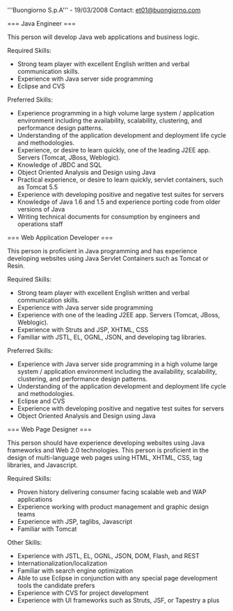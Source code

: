 '''Buongiorno S.p.A''' - 19/03/2008
Contact:  et01@buongiorno.com

=== Java Engineer ===

This person will develop Java web applications and business logic.

Required Skills:
* Strong team player with excellent English written and verbal communication skills.
* Experience with Java server side programming
* Eclipse and CVS

Preferred Skills:
* Experience programming in a high volume large system / application environment including the availability, scalability, clustering, and performance design patterns.
* Understanding of the application development and deployment life cycle and methodologies.
* Experience, or desire to learn quickly, one of the leading J2EE app. Servers (Tomcat, JBoss, Weblogic).
* Knowledge of JBDC and SQL
* Object Oriented Analysis and Design using Java
* Practical experience, or desire to learn quickly, servlet containers, such as Tomcat 5.5
* Experience with developing positive and negative test suites for servers
* Knowledge of Java 1.6 and 1.5 and experience porting code from older versions of Java
* Writing technical documents for consumption by engineers and operations staff

=== Web Application Developer ===

This person is proficient in Java programming and has experience developing websites using Java Servlet Containers such as Tomcat or Resin.

Required Skills:

* Strong team player with excellent English written and verbal communication skills.
* Experience with Java server side programming
* Experience with one of the leading J2EE app. Servers (Tomcat, JBoss, Weblogic).
* Experience with Struts and JSP, XHTML, CSS
* Familiar with JSTL, EL, OGNL, JSON, and developing tag libraries.

Preferred Skills:

* Experience with Java server side programming in a high volume large system / application environment including the availability, scalability, clustering, and performance design patterns.
* Understanding of the application development and deployment life cycle and methodologies.
* Eclipse and CVS
* Experience with developing positive and negative test suites for servers
* Object Oriented Analysis and Design using Java

=== Web Page Designer ===

This person should have experience developing websites using Java frameworks and Web 2.0 technologies.  This person is proficient in the design of multi-language web pages using HTML, XHTML, CSS, tag libraries, and Javascript.

Required Skills:

* Proven history delivering consumer facing scalable web and WAP applications
* Experience working with product management and graphic design teams 
* Experience with JSP, taglibs, Javascript
* Familiar with Tomcat

Other Skills:

* Experience with JSTL, EL, OGNL, JSON, DOM, Flash, and REST
* Internationalization/localization
* Familiar with search engine optimization
* Able to use Eclipse in conjunction with any special page development tools the candidate prefers
* Experience with CVS for project development
* Experience with UI frameworks such as Struts, JSF, or Tapestry a plus

